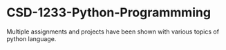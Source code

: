 # CSD-1233-Python-Programmming
Multiple assignments and projects have been shown with various topics of python language.
